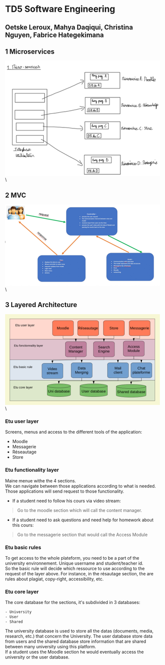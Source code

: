 # TD5 Software Engineering

## Oetske Leroux, Mahya Daqiqui, Christina Nguyen, Fabrice Hategekimana

## 1 Microservices

![microservices](../../images/microservices.png)\

## 2 MVC

![MVC](../../images/MVC.png)\



## 3 Layered Architecture

![layered_architecture](../../images/layered_architecture.png)\


### Etu user layer 
Screens, menus and access to the different tools of the application:  

- Moodle
- Messagerie
- Réseautage
- Store
	
	
### Etu functionality layer
Maine menue withe the 4 sections.  
We can navigate between those applications according to what is needed.  
Those applications will send request to those functionality.  
- If a student need to follow his cours via video stream:  
> Go to the moodle section which will call the content manager.  
- If a student need to ask questions and need help for homework about this cours:  
> Go to the messagerie section that would call the Access Module  

### Etu basic rules
To get access to the whole plateform, you need to be a part of the university environnement. Unique username and student/teacher id.  
So the basic rule will decide which ressource to use according to the request of the layer above. For instance, in the résautage section, the are rules about plagiat, copy-right, accessibility, etc.  

### Etu core layer
The core database for the sections, it's subdivided in 3 databases:  

	- University
	- User
	- Shared

The university database is used to store all the datas (documents, media, research, etc.) that concern the University. The user database store data from users and the shared database store information that are shared between many university using this platform.  
If a student uses the Moodle section he would eventually access the university or the user database.  


